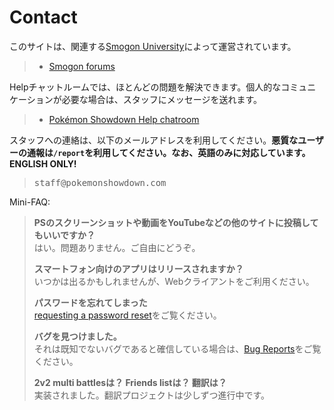 # Contact

このサイトは、関連する[Smogon University](http://smogon.com/)によって運営されています。

<blockquote><ul class="nav">
	<li><a class="button nav-first nav-last" href="//smogon.com/forums/">Smogon forums</a></li>
</ul></blockquote><div style="clear:both"></div>

Helpチャットルームでは、ほとんどの問題を解決できます。個人的なコミュニケーションが必要な場合は、スタッフにメッセージを送れます。

<blockquote><ul class="nav">
	<li><a class="button nav-first nav-last" href="//play.pokemonshowdown.com/help">Pokémon Showdown Help chatroom</a></li>
</ul></blockquote><div style="clear:both"></div>

スタッフへの連絡は、以下のメールアドレスを利用してください。<strong>悪質なユーザーの通報は`/report`を利用してください。なお、英語のみに対応しています。ENGLISH ONLY!</strong>

> <kbd>st</kbd><kbd>aff@pok</kbd><kbd>emonshowdown.com</kbd>

Mini-FAQ:

> **PSのスクリーンショットや動画をYouTubeなどの他のサイトに投稿してもいいですか？**  
> はい。問題ありません。ご自由にどうぞ。
> 
> **スマートフォン向けのアプリはリリースされますか？**  
> いつかは出るかもしれませんが、Webクライアントをご利用ください。
> 
> **パスワードを忘れてしまった**  
> [requesting a password reset](https://www.smogon.com/forums/threads/names-passwords-rooms-and-servers-contacting-upper-staff.3538721/)をご覧ください。
> 
> **バグを見つけました。**  
> それは既知でないバグであると確信している場合は、[Bug Reports](/bugreports)をご覧ください。
> 
> **2v2 multi battlesは？ Friends listは？ 翻訳は？**  
> 実装されました。翻訳プロジェクトは少しずつ進行中です。 
